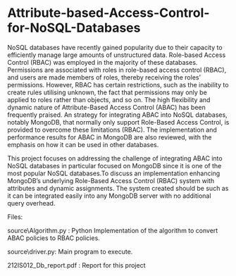 # Attribute-based-Access-Control-for-NoSQL-Databases
NoSQL databases have recently gained popularity due to their capacity to efficiently manage large amounts of unstructured data. Role-based Access Control (RBAC) was employed in the majority of these databases. Permissions are associated with roles in role-based access control (RBAC), and users are made members of roles, thereby receiving the roles’ permissions. However, RBAC has certain restrictions, such as the inability to create rules utilising unknown, the fact that permissions may only be applied to roles rather than objects, and so on. The high flexibility and dynamic nature of Attribute-Based Access Control (ABAC) has been frequently praised. An strategy for integrating ABAC into NoSQL databases, notably MongoDB, that normally only support Role-Based Access Control, is provided to overcome these limitations (RBAC). The implementation and performance results for ABAC in MongoDB are also reviewed, with the emphasis on how it can be used in other databases.

This project focuses on addressing the challenge of integrating ABAC into NoSQL
databases in particular focused on MongoDB since it is one of the most popular NoSQL databases.To discuss an implementation enhancing MongoDB’s underlying
Role-Based Access Control (RBAC) system with attributes and dynamic
assignments. The system created should be such as it can be integrated easily
into any MongoDB server with no additional query overhead.


Files: 

source\Algorithm.py : Python Implementation of the algorithm to convert ABAC policies to RBAC policies.

source\driver.py: Main program to execute.

212IS012_Db_report.pdf : Report for this project
